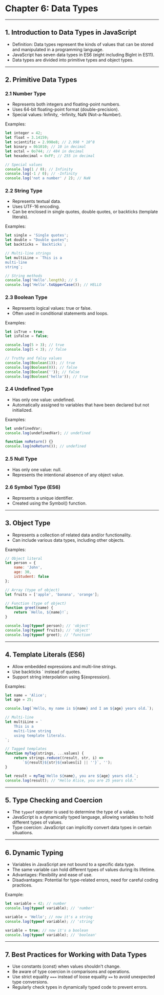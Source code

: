 # Chapter 6: Data Types

---

## 1. Introduction to Data Types in JavaScript

- Definition: Data types represent the kinds of values that can be stored and manipulated in a programming language.
- JavaScript has seven data types in ES6 (eight including BigInt in ES11).
- Data types are divided into primitive types and object types.

---

## 2. Primitive Data Types

### 2.1 Number Type

- Represents both integers and floating-point numbers.
- Uses 64-bit floating-point format (double-precision).
- Special values: Infinity, -Infinity, NaN (Not-a-Number).

Examples:

```JavaScript
let integer = 42;
let float = 3.14159;
let scientific = 2.998e8; // 2.998 * 10^8
let binary = 0b1010; // 10 in decimal
let octal = 0o744; // 484 in decimal
let hexadecimal = 0xFF; // 255 in decimal

// Special values
console.log(1 / 0); // Infinity
console.log(-1 / 0); // -Infinity
console.log('not a number' / 2); // NaN
```

### 2.2 String Type

- Represents textual data.
- Uses UTF-16 encoding.
- Can be enclosed in single quotes, double quotes, or backticks (template literals).

Examples:

```JavaScript
let single = 'Single quotes';
let double = "Double quotes";
let backticks = `Backticks`;

// Multi-line strings
let multiLine = `This is a
multi-line
string`;

// String methods
console.log('Hello'.length); // 5
console.log('Hello'.toUpperCase()); // HELLO
```

### 2.3 Boolean Type

- Represents logical values: true or false.
- Often used in conditional statements and loops.

Examples:

```JavaScript
let isTrue = true;
let isFalse = false;

console.log(5 > 3); // true
console.log(5 < 3); // false

// Truthy and falsy values
console.log(Boolean(1)); // true
console.log(Boolean(0)); // false
console.log(Boolean('')); // false
console.log(Boolean('hello')); // true
```

### 2.4 Undefined Type

- Has only one value: undefined.
- Automatically assigned to variables that have been declared but not initialized.

Examples:

```JavaScript
let undefinedVar;
console.log(undefinedVar); // undefined

function noReturn() {}
console.log(noReturn()); // undefined
```

### 2.5 Null Type

- Has only one value: null.
- Represents the intentional absence of any object value.

### 2.6 Symbol Type (ES6)

- Represents a unique identifier.
- Created using the Symbol() function.

---

## 3. Object Type

- Represents a collection of related data and/or functionality.
- Can include various data types, including other objects.

Examples:

```JavaSCript
// Object literal
let person = {
    name: 'John',
    age: 30,
    isStudent: false
};

// Array (type of object)
let fruits = ['apple', 'banana', 'orange'];

// Function (type of object)
function greet(name) {
    return `Hello, ${name}!`;
}

console.log(typeof person); // 'object'
console.log(typeof fruits); // 'object'
console.log(typeof greet); // 'function'
```

---

## 4. Template Literals (ES6)

- Allow embedded expressions and multi-line strings.
- Use backticks \`  instead of quotes.
- Support string interpolation using ${expression}.

Examples:

```JavaScript
let name = 'Alice';
let age = 25;

console.log(`Hello, my name is ${name} and I am ${age} years old.`);

// Multi-line
let multiLine = `
    This is a
    multi-line string
    using template literals.
`;

// Tagged templates
function myTag(strings, ...values) {
    return strings.reduce((result, str, i) => 
        `${result}${str}${values[i] || ''}`, '');
}

let result = myTag`Hello ${name}, you are ${age} years old.`;
console.log(result); // "Hello Alice, you are 25 years old."
```

---

## 5. Type Checking and Coercion

- The `typeof` operator is used to determine the type of a value.
- JavaScript is a dynamically typed language, allowing variables to hold different types of values.
- Type coercion: JavaScript can implicitly convert data types in certain situations.

---

## 6. Dynamic Typing

- Variables in JavaScript are not bound to a specific data type.
- The same variable can hold different types of values during its lifetime.
- Advantages: Flexibility and ease of use.
- Disadvantages: Potential for type-related errors, need for careful coding practices.

Example:

```JavaScript
let variable = 42; // number
console.log(typeof variable); // 'number'

variable = 'Hello'; // now it's a string
console.log(typeof variable); // 'string'

variable = true; // now it's a boolean
console.log(typeof variable); // 'boolean'
```

---

## 7. Best Practices for Working with Data Types

- Use constants (const) when values shouldn't change.
- Be aware of type coercion in comparisons and operations.
- Use strict equality `===` instead of loose equality `==` to avoid unexpected type conversions.
- Regularly check types in dynamically typed code to prevent errors.
